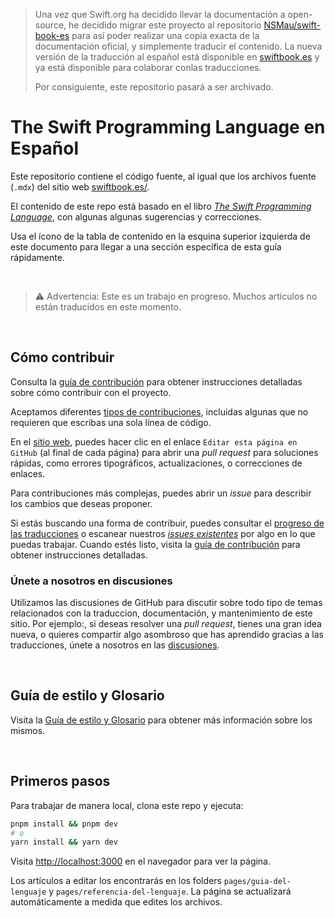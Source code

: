 > Una vez que Swift.org ha decidido llevar la documentación a open-source, he decidido migrar este proyecto al repositorio [NSMau/swift-book-es](https://github.com/NSMau/swift-book-es) para así poder realizar una copia exacta de la documentación oficial, y simplemente traducir el contenido. La nueva versión de la traducción al español está disponible en [swiftbook.es](https://swiftbook.es/documentation/the-swift-programming-language/) y ya está disponible para colaborar conlas traducciones.
>
> Por consiguiente, este repositorio pasará a ser archivado.

# The Swift Programming Language en Español

Este repositorio contiene el código fuente, al igual que los archivos fuente (`.mdx`) del sitio web [swiftbook.es/](https://swiftbook.es/).

El contenido de este repo está basado en el libro [_The Swift Programming Language_](https://docs.swift.org/swift-book/documentation/the-swift-programming-language/), con algunas algunas sugerencias y correcciones.

Usa el ícono de la tabla de contenido en la esquina superior izquierda de este documento para llegar a una sección específica de esta guía rápidamente.

<br />

> ⚠️ Advertencia: Este es un trabajo en progreso. Muchos artículos no están traducidos en este momento.

<br />

## Cómo contribuir

Consulta la [guía de contribución](./CONTRIBUTING.md) para obtener instrucciones detalladas sobre cómo contribuir con el proyecto.

Aceptamos diferentes [tipos de contribuciones](./CONTRIBUTING.md), incluidas algunas que no requieren que escribas una sola línea de código.

En el [sitio web](https://swiftbook.es/), puedes hacer clic en el enlace `Editar esta página en GitHub` (al final de cada página) para abrir una _pull request_ para soluciones rápidas, como errores tipográficos, actualizaciones, o correcciones de enlaces.

Para contribuciones más complejas, puedes abrir un _issue_ para describir los cambios que deseas proponer.

Si estás buscando una forma de contribuir, puedes consultar el [progreso de las traducciones](https://github.com/patternina/swift-book-es/issues/3) o escanear nuestros [_issues existentes_](https://github.com/patternina/swift-book-es/issues) por algo en lo que puedas trabajar. Cuando estés listo, visita la [guía de contribución](./CONTRIBUTING.md) para obtener instrucciones detalladas.

### Únete a nosotros en discusiones

Utilizamos las discusiones de GitHub para discutir sobre todo tipo de temas relacionados con la traduccion, documentación, y mantenimiento de este sitio. Por ejemplo:, si deseas resolver una _pull request_, tienes una gran idea nueva, o quieres compartir algo asombroso que has aprendido gracias a las traducciones, únete a nosotros en las [discusiones](https://github.com/patternina/swift-book-es/discussions).

<br />

## Guía de estilo y Glosario

Visita la [Guía de estilo y Glosario](./STYLEGUIDE.md) para obtener más información sobre los mismos.

<br />

## Primeros pasos

Para trabajar de manera local, clona este repo y ejecuta:

```bash
pnpm install && pnpm dev
# o
yarn install && yarn dev
```

Visita [http://localhost:3000](http://localhost:3000) en el navegador para ver la página.

Los artículos a editar los encontrarás en los folders `pages/guia-del-lenguaje` y `pages/referencia-del-lenguaje`. La página se actualizará automáticamente a medida que edites los archivos.
